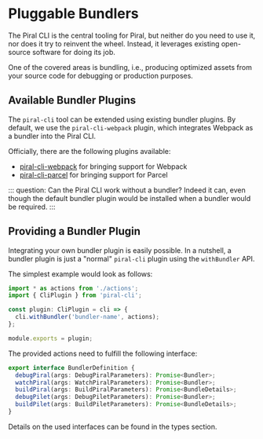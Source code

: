 # Pluggable Bundlers

The Piral CLI is the central tooling for Piral, but neither do you need to use it, nor does it try to reinvent the wheel. Instead, it leverages existing open-source software for doing its job.

One of the covered areas is bundling, i.e., producing optimized assets from your source code for debugging or production purposes.

## Available Bundler Plugins

The `piral-cli` tool can be extended using existing bundler plugins. By default, we use the `piral-cli-webpack` plugin, which integrates Webpack as a bundler into the Piral CLI.

Officially, there are the following plugins available:

- [piral-cli-webpack](https://www.npmjs.com/package/piral-cli-webpack) for bringing support for Webpack
- [piral-cli-parcel](https://www.npmjs.com/package/piral-cli-parcel) for bringing support for Parcel

::: question: Can the Piral CLI work without a bundler?
Indeed it can, even though the default bundler plugin would be installed when a bundler would be required.
:::

## Providing a Bundler Plugin

Integrating your own bundler plugin is easily possible. In a nutshell, a bundler plugin is just a "normal" `piral-cli` plugin using the `withBundler` API.

The simplest example would look as follows:

```ts
import * as actions from './actions';
import { CliPlugin } from 'piral-cli';

const plugin: CliPlugin = cli => {
  cli.withBundler('bundler-name', actions);
};

module.exports = plugin;
```

The provided actions need to fulfill the following interface:

```ts
export interface BundlerDefinition {
  debugPiral(args: DebugPiralParameters): Promise<Bundler>;
  watchPiral(args: WatchPiralParameters): Promise<Bundler>;
  buildPiral(args: BuildPiralParameters): Promise<BundleDetails>;
  debugPilet(args: DebugPiletParameters): Promise<Bundler>;
  buildPilet(args: BuildPiletParameters): Promise<BundleDetails>;
}
```

Details on the used interfaces can be found in the types section.
